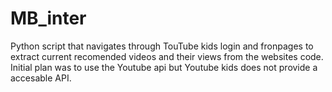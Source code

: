 # MB_inter

Python script that navigates through TouTube kids login and fronpages to extract current recomended videos and their views from the websites code. 
Initial plan was to use the Youtube api but Youtube kids does not provide a accesable API.
